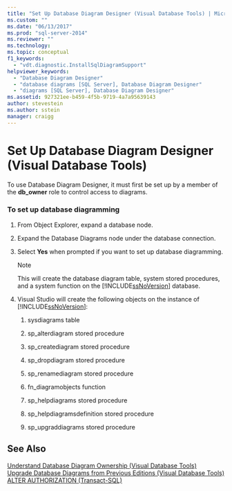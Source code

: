 ```yaml
---
title: "Set Up Database Diagram Designer (Visual Database Tools) | Microsoft Docs"
ms.custom: ""
ms.date: "06/13/2017"
ms.prod: "sql-server-2014"
ms.reviewer: ""
ms.technology:
ms.topic: conceptual
f1_keywords: 
  - "vdt.diagnostic.InstallSqlDiagramSupport"
helpviewer_keywords: 
  - "Database Diagram Designer"
  - "database diagrams [SQL Server], Database Diagram Designer"
  - "diagrams [SQL Server], Database Diagram Designer"
ms.assetid: 927321ee-b459-4f5b-9719-4a7a95639143
author: stevestein
ms.author: sstein
manager: craigg
---
```

# Set Up Database Diagram Designer (Visual Database Tools)
  To use Database Diagram Designer, it must first be set up by a member of the **db_owner** role to control access to diagrams.  
  
### To set up database diagramming  
  
1.  From Object Explorer, expand a database node.  
  
2.  Expand the Database Diagrams node under the database connection.  
  
3.  Select **Yes** when prompted if you want to set up database diagramming.  
  
    > [!NOTE]  
    >  This will create the database diagram table, system stored procedures, and a system function on the [!INCLUDE[ssNoVersion](../../includes/ssnoversion-md.md)] database.  
  
4.  Visual Studio will create the following objects on the instance of [!INCLUDE[ssNoVersion](../../includes/ssnoversion-md.md)]:  
  
    1.  sysdiagrams table  
  
    2.  sp_alterdiagram stored procedure  
  
    3.  sp_creatediagram stored procedure  
  
    4.  sp_dropdiagram stored procedure  
  
    5.  sp_renamediagram stored procedure  
  
    6.  fn_diagramobjects function  
  
    7.  sp_helpdiagrams stored procedure  
  
    8.  sp_helpdiagramsdefinition stored procedure  
  
    9. sp_upgraddiagrams stored procedure  
  
## See Also  
 [Understand Database Diagram Ownership &#40;Visual Database Tools&#41;](visual-database-tools.md)   
 [Upgrade Database Diagrams from Previous Editions &#40;Visual Database Tools&#41;](upgrade-database-diagrams-from-previous-editions-visual-database-tools.md)   
 [ALTER AUTHORIZATION &#40;Transact-SQL&#41;](/sql/t-sql/statements/alter-authorization-transact-sql)  
  
  
